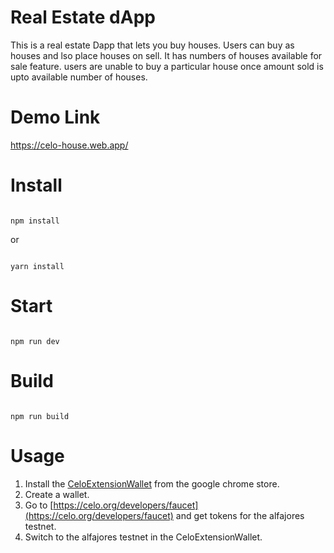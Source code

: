 # Real Estate dApp
This is a real estate Dapp that lets you buy houses. 
Users can buy as houses and lso place houses on sell.
It has numbers of houses available for sale feature. users are unable to buy a particular house once amount sold is upto available number of houses.

# Demo Link

https://celo-house.web.app/

# Install

```

npm install

```

or 

```

yarn install

```

# Start

```

npm run dev

```

# Build

```

npm run build

```



# Usage
1. Install the [CeloExtensionWallet](https://chrome.google.com/webstore/detail/celoextensionwallet/kkilomkmpmkbdnfelcpgckmpcaemjcdh?hl=en) from the google chrome store.
2. Create a wallet.
3. Go to [https://celo.org/developers/faucet](https://celo.org/developers/faucet) and get tokens for the alfajores testnet.
4. Switch to the alfajores testnet in the CeloExtensionWallet.



